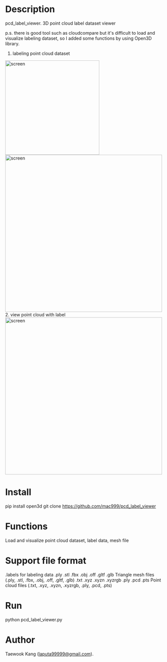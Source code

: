 # Description
pcd_label_viewer. 3D point cloud label dataset viewer

p.s. there is good tool such as cloudcompare but it's difficult to load and visualize labeling dataset, so I added some functions by using Open3D library.

1. labeling point cloud dataset
<img src="https://github.com/mac999/pcd_label_viewer/blob/main/img/img2.png" alt="screen" width="300">
<img src="https://github.com/mac999/pcd_label_viewer/blob/main/img/img3.png" alt="screen" width="500">
 2. view point cloud with label 
<img src="https://github.com/mac999/pcd_label_viewer/blob/main/img/img1.png" alt="screen" width="500">

# Install
pip install open3d
git clone https://github.com/mac999/pcd_label_viewer

# Functions
Load and visualize point cloud dataset, label data, mesh file

# Support file format
.labels for labeling data
.ply .stl .fbx .obj .off .gltf .glb
Triangle mesh files (.ply, .stl, .fbx, .obj, .off, .gltf, .glb)
.txt .xyz .xyzn .xyzrgb .ply .pcd .pts
Point cloud files (.txt, .xyz, .xyzn, .xyzrgb, .ply, .pcd, .pts)

# Run
python pcd_label_viewer.py

# Author
Taewook Kang (laputa99999@gmail.com).

